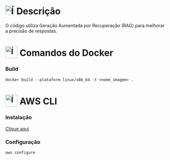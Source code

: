 # <img src="https://github.com/user-attachments/assets/caabfdf0-0f9e-44a3-8200-c6579fe87887" alt="Ícone de descrição" width="28"> Descrição
O código utiliza Geração Aumentada por Recuperação (RAG) para melhorar a precisão de respostas.

# <sub><img src="https://img.icons8.com/?size=100&id=22813&format=png&color=000000" alt="Ícone do Docker" width="38"></sub> Comandos do Docker
### Build
```
docker build --plataform linux/x86_64 -t <nome_imagem> .
```

#  <sub><img src="https://img.icons8.com/?size=100&id=mHi46t5vguiz&format=png&color=000000" alt="Ícone da AWS" width="38"></sub> AWS CLI
### Instalação
[Clique aqui](https://docs.aws.amazon.com/cli/latest/userguide/getting-started-install.html)

### Configuração
```
aws configure
```
